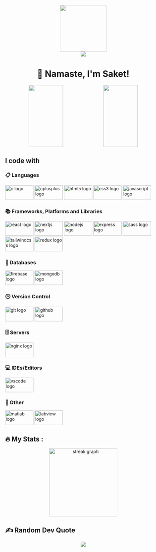 <div align="center">
  <img height="150" src="https://camo.githubusercontent.com/62da68eb62b1e5f175f7d1f0191dd89a653d7908feb22d37d4a0ab07365d6791/68747470733a2f2f6d656469612e67697068792e636f6d2f6d656469612f4d3967624264396e6244724f5475314d71782f67697068792e676966"  />
</div>

<div align="center">
  <img src="https://visitor-badge.laobi.icu/badge?page_id=agrSaket.agrSaket&"  />
</div>

<h1 align="center">🙏 Namaste, I'm Saket!</h1>

<div align="center">
  <img width="47%" src="https://github-readme-stats.vercel.app/api?username=agrSaket&show_icons=true&theme=radical" height="200"/>
  <img width="47%" src="https://github-readme-stats.vercel.app/api/top-langs/?username=agrSaket&theme=radical&hide_border=false&include_all_commits=false&count_private=false&layout=compact" height="200"/>
</div>


<h2 align="left">I code with</h2>

<div align="left">
  <h3 align="left">📋 Languages</h3>
  <img src="https://cdn.jsdelivr.net/gh/devicons/devicon/icons/c/c-original.svg" height="47" width="91" alt="c logo"  />
  <img src="https://cdn.jsdelivr.net/gh/devicons/devicon/icons/cplusplus/cplusplus-original.svg" height="47" width="91" alt="cplusplus logo"  />
  <img src="https://cdn.jsdelivr.net/gh/devicons/devicon/icons/html5/html5-original.svg" height="47" width="91" alt="html5 logo"  />
  <img src="https://cdn.jsdelivr.net/gh/devicons/devicon/icons/css3/css3-original.svg" height="47" width="91" alt="css3 logo"  />
  <img src="https://cdn.jsdelivr.net/gh/devicons/devicon/icons/javascript/javascript-original.svg" height="47" width="91" alt="javascript logo"  />
  
  <h3 align="left">📚 Frameworks, Platforms and Libraries</h3>
  <img src="https://cdn.jsdelivr.net/gh/devicons/devicon/icons/react/react-original.svg" height="47" width="91" alt="react logo"  />
  <img src="https://cdn.jsdelivr.net/gh/devicons/devicon/icons/nextjs/nextjs-original.svg" height="47" width="91" alt="nextjs logo"  />
  <img src="https://cdn.jsdelivr.net/gh/devicons/devicon/icons/nodejs/nodejs-original.svg" height="47" width="91" alt="nodejs logo"  />
  <img src="https://cdn.jsdelivr.net/gh/devicons/devicon/icons/express/express-original.svg" height="47" width="91" alt="express logo"  />
  <img src="https://cdn.jsdelivr.net/gh/devicons/devicon/icons/sass/sass-original.svg" height="47" width="91" alt="sass logo"  />
  <img src="https://cdn.jsdelivr.net/gh/devicons/devicon/icons/tailwindcss/tailwindcss-original-wordmark.svg" height="47" width="91" alt="tailwindcss logo"  />
<!--   <img src="https://cdn.jsdelivr.net/gh/devicons/devicon/icons/materialui/materialui-original.svg" height="47" width="91" alt="materialui logo"  /> -->
  <img src="https://cdn.jsdelivr.net/gh/devicons/devicon/icons/redux/redux-original.svg" height="47" width="91" alt="redux logo"  />
  
  <h3 align="left">💾 Databases</h3>
  <img src="https://cdn.jsdelivr.net/gh/devicons/devicon/icons/firebase/firebase-plain.svg" height="47" width="91" alt="firebase logo"  />
  <img src="https://cdn.jsdelivr.net/gh/devicons/devicon/icons/mongodb/mongodb-original.svg" height="47" width="91" alt="mongodb logo"  />
  
  <h3 align="left">🕓 Version Control</h3>
  <img src="https://cdn.jsdelivr.net/gh/devicons/devicon/icons/git/git-original.svg" height="47" width="91" alt="git logo"  />
  <img src="https://cdn.jsdelivr.net/gh/devicons/devicon/icons/github/github-original.svg" height="47" width="91" alt="github logo"  />
  
  <h3 align="left">🗄️ Servers</h3>
  <img src="https://cdn.jsdelivr.net/gh/devicons/devicon/icons/nginx/nginx-original.svg" height="47" width="91" alt="nginx logo"  />
  
  <!-- <h3 align="left">📂 Cloud Storage</h3> -->
<!--   <img src="https://cdn.jsdelivr.net/gh/devicons/devicon/icons/googlecloud/googlecloud-original.svg" height="47" width="91" alt="googlecloud logo"  /> -->
  
  <h3 align="left">💻 IDEs/Editors</h3>
  <img src="https://cdn.jsdelivr.net/gh/devicons/devicon/icons/vscode/vscode-original.svg" height="47" width="91" alt="vscode logo"  />
  
  <h3 align="left">🥅 Other</h3>
  <img src="https://cdn.jsdelivr.net/gh/devicons/devicon/icons/matlab/matlab-original.svg" height="47" width="91" alt="matlab logo"  />
  <img src="https://cdn.jsdelivr.net/gh/devicons/devicon/icons/labview/labview-original.svg" height="47" width="91" alt="labview logo"  />
</div>


<h2 align="left">🔥   My Stats :</h2>
<div align="center">
  <img src="https://streak-stats.demolab.com?user=agrSaket&locale=en&mode=daily&theme=dark&hide_border=false&border_radius=5&order=3" height="220" alt="streak graph"  />
</div>

<h2 align="left">✍️ Random Dev Quote</h2>
<div align="center">
<img src="https://quotes-github-readme.vercel.app/api?type=horizontal&theme=dark" />
</div>
